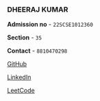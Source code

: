 ### DHEERAJ KUMAR
**Admission no** - `22SCSE1012360`

**Section** - `35`

**Contact** - `8810470298`

[GitHub](https://github.com/WHitE-TITaN)

[LinkedIn](https://www.linkedin.com/in/dheeraj-k-812025260/)

[LeetCode](https://leetcode.com/u/WHITE_TITAN/)
